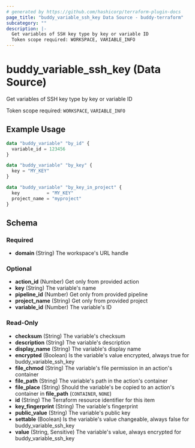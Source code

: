 ```yaml
---
# generated by https://github.com/hashicorp/terraform-plugin-docs
page_title: "buddy_variable_ssh_key Data Source - buddy-terraform"
subcategory: ""
description: |-
  Get variables of SSH key type by key or variable ID
  Token scope required: WORKSPACE, VARIABLE_INFO
---
```


# buddy_variable_ssh_key (Data Source)

Get variables of SSH key type by key or variable ID

Token scope required: `WORKSPACE`, `VARIABLE_INFO`

## Example Usage

```terraform
data "buddy_variable" "by_id" {
  variable_id = 123456
}

data "buddy_variable" "by_key" {
  key = "MY_KEY"
}

data "buddy_variable" "by_key_in_project" {
  key          = "MY_KEY"
  project_name = "myproject"
}
```

<!-- schema generated by tfplugindocs -->
## Schema

### Required

- **domain** (String) The workspace's URL handle

### Optional

- **action_id** (Number) Get only from provided action
- **key** (String) The variable's name
- **pipeline_id** (Number) Get only from provided pipeline
- **project_name** (String) Get only from provided project
- **variable_id** (Number) The variable's ID

### Read-Only

- **checksum** (String) The variable's checksum
- **description** (String) The variable's description
- **display_name** (String) The variable's display name
- **encrypted** (Boolean) Is the variable's value encrypted, always true for buddy_variable_ssh_key
- **file_chmod** (String) The variable's file permission in an action's container
- **file_path** (String) The variable's path in the action's container
- **file_place** (String) Should the variable's be copied to an action's container in **file_path** (`CONTAINER`, `NONE`)
- **id** (String) The Terraform resource identifier for this item
- **key_fingerprint** (String) The variable's fingerprint
- **public_value** (String) The variable's public key
- **settable** (Boolean) Is the variable's value changeable, always false for buddy_variable_ssh_key
- **value** (String, Sensitive) The variable's value, always encrypted for buddy_variable_ssh_key


